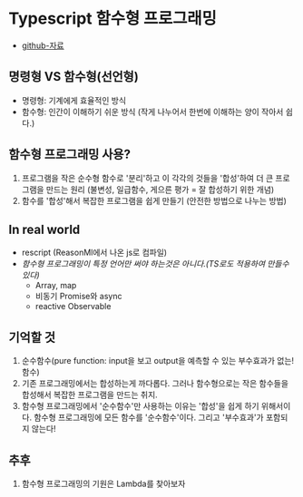 # Typescript 함수형 프로그래밍

- [github-자료](https://github.com/JsonKim/fastcampus-fp-typescript)

## 명령형 VS 함수형(선언형)

- 명령형: 기계에게 효율적인 방식
- 함수형: 인간이 이해하기 쉬운 방식 (작게 나누어서 한번에 이해하는 양이 작아서 쉽다.)

## 함수형 프로그래밍 사용?

1. 프로그램을 작은 순수형 함수로 '분리'하고 이 각각의 것들을 '합성'하여 더 큰 프로그램을 만드는 원리 (불변성, 일급함수, 게으른 평가 = 잘 합성하기 위한 개념)
2. 함수를 '합성'해서 복잡한 프로그램을 쉽게 만들기 (안전한 방법으로 나누는 방법)

## In real world

- rescript (ReasonMl에서 나온 js로 컴파일)
- _함수형 프로그래밍이 특정 언어만 써야 하는것은 아니다.(TS로도 적용하여 만들수 있다)_
  - Array, map
  - 비동기 Promise와 async
  - reactive Observable

## 기억할 것

1. 순수함수(pure function: input을 보고 output을 예측할 수 있는 부수효과가 없는! 함수)
2. 기존 프로그래밍에서는 합성하는게 까다롭다. 그러나 함수형으로는 작은 함수들을 합성해서 복잡한 프로그램을 만드는 취지.
3. 함수형 프로그래밍에서 '순수함수'만 사용하는 이유는 '합성'을 쉽게 하기 위해서이다. 함수형 프로그래밍에 모든 함수를 '순수함수'이다. 그리고 '부수효과'가 포함되지 않는다!

## 추후

1. 함수형 프로그래밍의 기원은 Lambda를 찾아보자
